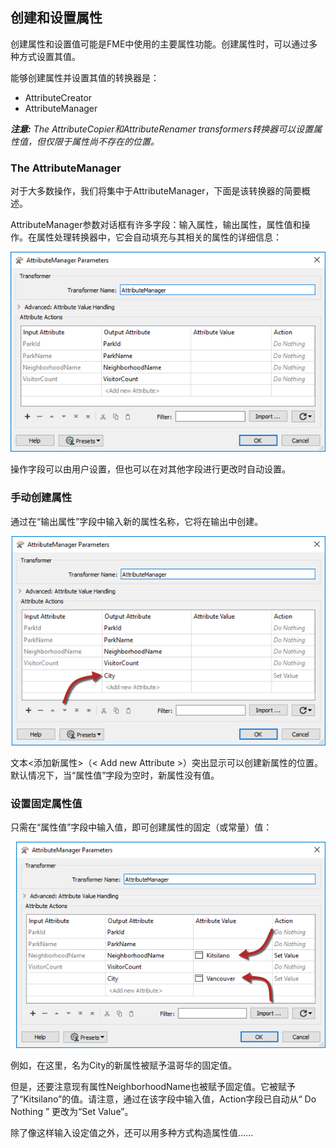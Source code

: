 ## 创建和设置属性

创建属性和设置值可能是FME中使用的主要属性功能。创建属性时，可以通过多种方式设置其值。

能够创建属性并设置其值的转换器是：

* AttributeCreator
* AttributeManager

_**注意:**_ _The AttributeCopier和AttributeRenamer transformers转换器可以设置属性值，但仅限于属性尚不存在的位置。_

### The AttributeManager

对于大多数操作，我们将集中于AttributeManager，下面是该转换器的简要概述。

AttributeManager参数对话框有许多字段：输入属性，输出属性，属性值和操作。在属性处理转换器中，它会自动填充与其相关的属性的详细信息：

![](./Images/Img4.023.AttributeManagerParameters.png)

操作字段可以由用户设置，但也可以在对其他字段进行更改时自动设置。


### 手动创建属性

通过在“输出属性”字段中输入新的属性名称，它将在输出中创建。

![](./Images/Img4.024.AttributeManagerCreateAttr.png)

文本&lt;添加新属性&gt;（&lt; Add new Attribute &gt;）突出显示可以创建新属性的位置。默认情况下，当“属性值”字段为空时，新属性没有值。

### 设置固定属性值

只需在“属性值”字段中输入值，即可创建属性的固定（或常量）值：

![](./Images/Img4.025.AttributeManagerSetValues.png)

例如，在这里，名为City的新属性被赋予温哥华的固定值。

但是，还要注意现有属性NeighborhoodName也被赋予固定值。它被赋予了“Kitsilano”的值。请注意，通过在该字段中输入值，Action字段已自动从“ Do Nothing ” 更改为“Set Value”。

除了像这样输入设定值之外，还可以用多种方式构造属性值......

